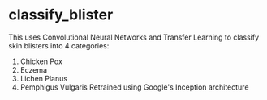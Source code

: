 # classify_blister
This uses Convolutional Neural Networks and Transfer Learning to classify skin blisters into 4 categories: 
1. Chicken Pox
2. Eczema
3. Lichen Planus
4. Pemphigus Vulgaris
Retrained using Google's Inception architecture


